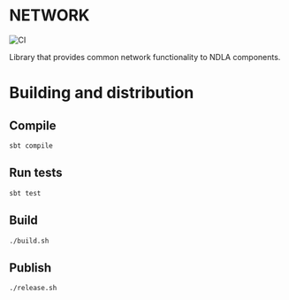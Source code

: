 # NETWORK
![CI](https://github.com/NDLANO/network/workflows/CI/badge.svg)

Library that provides common network functionality to NDLA components.

# Building and distribution

## Compile
    sbt compile

## Run tests
    sbt test

## Build
    ./build.sh

## Publish
    ./release.sh
